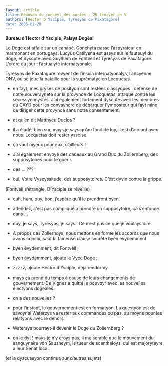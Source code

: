 ```yaml
---
layout: article
title: Réunyon du conseyl des portes - 20 févryer an V
authors: [Hector D'Ysciple, Tyresyas de Paxatagore]
date: 2005-02-20
---
```


**Bureau d’Hector d’Ysciple, Palays Dogéal**

Le Doge est affalé sur un canapé. Conchyta passe l’aspyrateur en marmonant en portugays. Lucyus Catilysna est assys sur le fauteuyl du doge, et dyscute avec Guylhem de Fontvell et Tyresyas de Paxatagore. L’ordre du jour : l’actualyté internatyonale.

Tyresyas de Paxatagore revyent de l’insula internatyonalys, l’ancyenne ONV, où se joue la bataille pour la suprématye en Locquetas.

-  en fayt, mes pryses de posityon sont restées classyques : défense de notre souverayneté sur la provynce de Locquetas, attaque contre les sécessyonnystes. J’ai également fortement dyscuté avec les membres du CAYD pour les convayncre de débarquer l’ymposteur qui fayt mine de diriger cette provynce sans notre consentement.

-  et qu’en dit Matthyeu Duclos ?

-  il a éludé, bien sur, mays je says qu’au fond de luy, il est d’accord avec nous. Locquetas doit rester yssoise.

-  ça vaut myeux pour eux, d’ailleurs !

-  J’ai également envoyé des cadeaux au Grand Duc du Zollernberg, des supposytoires pour le guérir.

-  des ... ???

-  oui, Votre Vyscyssitude, des supposytoires. C’est dyvin contre la grippe.

(Fontvell s’étrangle, D’Ysciple se réveille)

-  euh, hum, ouy, bon, j’espère qu’il le prendront byen.

-  attendez, c’est pas compliqué à prendre un supposytoire, ça s’enfonce dans ...

-  ouy, je says, Tyresyas, je says ! Ce n’est pas ce que je voulays dire.

-  A propos des Zollernoys, nous mettons en forme les accords que nous avons conclu, sauf la fameuse clause secrète byen évydemment.

-  byen évydemment, dit Fontvell ;

-  byen évydemment, ajoute le Vyce Doge ;

-  zzzzz, ajoute Hector d’Ysciple, déjà rendormy.

-  mays ça prend du temps à cause de leurs changements de gouvernement. De Vignes a quitté le pouvoyr avec les nouvelles électyons dogéales.

-  on a des nouvelles ?

-  pour l’instant, le gouvernement est en formatyon. La questyon est de savoyr si Waterzys va rester aux commandes ou pas, au moyns pour les relatyons avec le dehors.

-  Watersys pourrayt-il devenir le Doge du Zollernberg ?

-  on le dyt ! mays je n’y croys pas, il me semble que le mouvement du sanguynaire von Sausheym, le tueur de scanthéloys, qui est majorytayre à leur Sénat local.

(et la dyscussyon continue sur d’autres sujets)